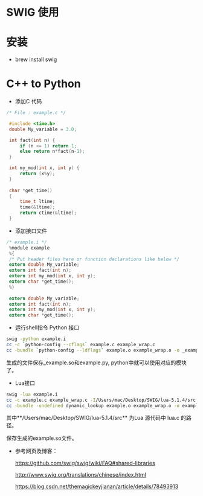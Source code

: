 # SWIG 使用

# 安装

- brew install swig

# C++ to Python
- 添加C 代码
```c
/* File : example.c */

 #include <time.h>
 double My_variable = 3.0;

 int fact(int n) {
     if (n <= 1) return 1;
     else return n*fact(n-1);
 }

 int my_mod(int x, int y) {
     return (x%y);
 }
 	
 char *get_time()
 {
     time_t ltime;
     time(&ltime);
     return ctime(&ltime);
 }

```

- 添加接口文件
```c
/* example.i */
 %module example
 %{
 /* Put header files here or function declarations like below */
 extern double My_variable;
 extern int fact(int n);
 extern int my_mod(int x, int y);
 extern char *get_time();
 %}
 
 extern double My_variable;
 extern int fact(int n);
 extern int my_mod(int x, int y);
 extern char *get_time();
```

- 运行shell指令 Python 接口

```sh
swig -python example.i
cc -c `python-config --cflags` example.c example_wrap.c
cc -bundle `python-config --ldflags` example.o example_wrap.o -o _example.so
```
生成的文件保存_example.so和example.py, python中就可以使用对应的模块了。

- Lua接口

```sh
swig -lua example.i
cc -c example.c example_wrap.c -I/Users/mac/Desktop/SWIG/lua-5.1.4/src
cc -bundle -undefined dynamic_lookup example.o example_wrap.o -o example.so
```

其中**/Users/mac/Desktop/SWIG/lua-5.1.4/src**  为Lua 源代码中 lua.c 的路径。

保存生成的example.so文件。

- 参考网页及博客：

  https://github.com/swig/swig/wiki/FAQ#shared-libraries

  http://www.swig.org/translations/chinese/index.html

  https://blog.csdn.net/themagickeyjianan/article/details/78493913

  

